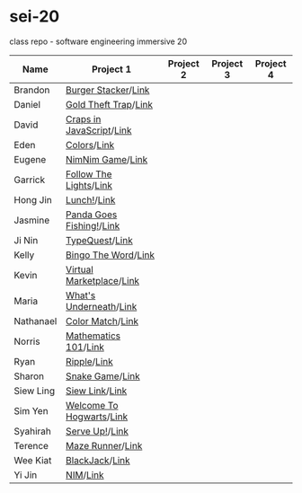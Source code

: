# sei-20
class repo - software engineering immersive 20

| Name | Project 1 | Project 2 | Project 3 | Project 4 |
| ---- | --------- |---------- | --------- | --------- |
| Brandon |[Burger Stacker](https://datguyrhy.github.io/)/[Link](https://github.com/datguyrhy/datguyrhy.github.io)||||
| Daniel |[Gold Theft Trap](https://dannyozh.github.io/Gold-Theft-Trap/)/[Link](https://github.com/dannyozh/Gold-Theft-Trap/)||||
| David |[Craps in JavaScript](https://david-sg.github.io/craps-in-javascript-v2/)/[Link](https://github.com/david-sg/craps-in-javascript-v2)||||
| Eden |[Colors](https://edenlim.github.io/GAProject1-Colors/)/[Link](https://github.com/edenlim/GAProject1-Colors)||||
| Eugene |[NimNim Game](https://eugenetan9.github.io/Project-1/index.html)/[Link](https://github.com/EugeneTan9/Project-1)||||
| Garrick |[Follow The Lights](https://garricktgh.github.io/Follow-the-lights/)/[Link](https://github.com/Garricktgh/Follow-the-lights)||||
| Hong Jin |[Lunch!](https://lhjd.github.io/sei-20/)/[Link](https://github.com/lhjd/sei-20)||||
| Jasmine |[Panda Goes Fishing!](https://jasminesis.github.io/panda-fishing/)/[Link](https://github.com/jasminesis/panda-fishing)||||
| Ji Nin |[TypeQuest](https://woofborn.github.io/TypeQuest/)/[Link](https://github.com/woofborn/TypeQuest)||||
| Kelly |[Bingo The Word](https://kellylimmm.github.io/Bingo-The-Word/)/[Link](https://github.com/kellylimmm/Bingo-The-Word)||||
| Kevin |[Virtual Marketplace](https://kevinngth.github.io/Project-1-Game/)/[Link](https://github.com/kevinngth/Project-1-Game)||||
| Maria |[What's Underneath](https://mau-dev.github.io/Project1-What-is-underneath/)/[Link](https://github.com/mau-dev/Project1-What-is-underneath)||||
| Nathanael |[Color Match](https://nathanaeltan.github.io/color-match/)/[Link](https://github.com/nathanaeltan/color-match)||||
| Norris |[Mathematics 101](https://deetrax.github.io/project1/)/[Link](https://github.com/DeeTrax/project1)||||
| Ryan |[Ripple](https://ryanrjyeo.github.io/Ripple/)/[Link](https://github.com/RyanRJyeo/Ripple)||||
| Sharon |[Snake Game](https://sharxn13.github.io/Project-1/)/[Link](https://github.com/Sharxn13/Project-1)||||
| Siew Ling |[Siew Link](https://tansiewling-hotmail.github.io/save-the-earth/)/[Link](https://github.com/tansiewling-hotmail/save-the-earth)||||
| Sim Yen |[Welcome To Hogwarts](https://simyen.github.io/welcome-to-hogwarts/)/[Link](https://github.com/SimYen/welcome-to-hogwarts)||||
| Syahirah |[Serve Up!](https://animaguscat.github.io/project-1/)/[Link](https://github.com/AnimagusCat/project-1)||||
| Terence |[Maze Runner](https://reshinto.github.io/maze_runner/)/[Link](https://github.com/reshinto/maze_runner)||||
| Wee Kiat |[BlackJack](https://weekiattan.github.io/Project-1-Blackjack/index.html)/[Link](https://github.com/weekiattan/Project-1-Blackjack)||||
| Yi Jin |[NIM](https://wongyijin8183.github.io/SEI-Project1-NIM/)/[Link](https://github.com/wongyijin8183/SEI-Project1-NIM)||||






